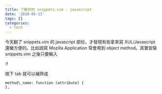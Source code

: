 ```yaml
---
title: 了解你的 snippets.vim - javascript
date: '2010-05-13'
tags: []
categories:
  - tech
---
```

今天翻了 snippets.vim 的 javascript 部份，才發現有些拿來寫 XUL/Javascript 還蠻方便的。比如說寫 Mozilla Application 常會用到 object method。其實安裝 snippets.vim 之後只要輸入  
  
:f  
  
按下 tab 就可以補齊成  
  
```
method\_name: function (attribute) {
},

```